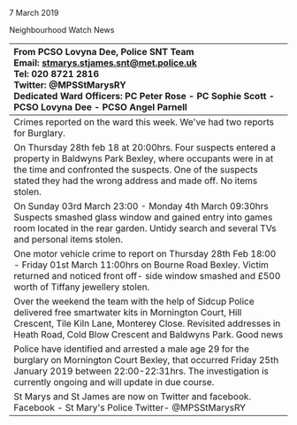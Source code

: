 7 March 2019

Neighbourhood Watch News

| From PCSO Lovyna Dee, Police SNT Team <br>Email: stmarys.stjames.snt@met.police.uk <br>Tel: 020 8721 2816 <br>Twitter: @MPSStMarysRY <br>Dedicated Ward Officers: PC Peter Rose - PC Sophie Scott - PCSO Lovyna Dee - PCSO Angel Parnell             |
| :--------------------------------------------------------------------------------------------------------------------------------------------------------------------------------------------------------------------------------------------------- |
| Crimes reported on the ward this week. We've had two reports for Burglary.                                                                                                                                                                           |
| On Thursday 28th feb 18 at 20:00hrs. Four suspects entered a property in Baldwyns Park Bexley, where occupants were in at the time and confronted the suspects. One of the suspects stated they had the wrong address and made off. No items stolen. |
| On Sunday 03rd March 23:00 - Monday 4th March 09:30hrs Suspects smashed glass window and gained entry into games room located in the rear garden. Untidy search and several TVs and personal items stolen.                                           |
| One motor vehicle crime to report on Thursday 28th Feb 18:00 - Friday 01st March 11:00hrs on Bourne Road Bexley. Victim returned and noticed front off- side window smashed and £500 worth of Tiffany jewellery stolen.                              |
| Over the weekend the team with the help of Sidcup Police delivered free smartwater kits in Mornington Court, Hill Crescent, Tile Kiln Lane, Monterey Close. Revisited addresses in Heath Road, Cold Blow Crescent and Baldwyns Park. Good news       |
| Police have identified and arrested a male age 29 for the burglary on Mornington Court Bexley, that occurred Friday 25th January 2019 between 22:00-22:31hrs. The investigation is currently ongoing and will update in due course.                  |
| St Marys and St James are now on Twitter and facebook. Facebook - St Mary's Police Twitter- @MPSStMarysRY                                                                                                                                            |
